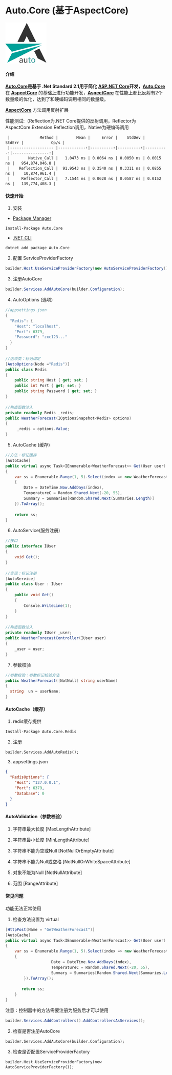 # Auto.Core   (基于AspectCore)

![logo.png](https://github.com/zhangxianchengvip/auto/blob/main/logo/logo.png?raw=true)

#### 介绍
**[Auto.Core](https://github.com/zhangxianchengvip/auto)**是基于 .Net Standard 2.1用于简化 [ASP.NET Core](https://learn.microsoft.com/zh-cn/aspnet/core/getting-started/?view=aspnetcore-6.0&tabs=windows)开发，**[Auto.Core](https://github.com/zhangxianchengvip/auto)** 在 **[AspectCore](https://github.com/dotnetcore/AspectCore-Framework/blob/master/docs/reflection-extensions.md)** 的基础上进行功能开发，**[AspectCore](https://github.com/dotnetcore/AspectCore-Framework/blob/master/docs/reflection-extensions.md)** 在性能上都比反射有2个数量级的优化，达到了和硬编码调用相同的数量级。

**[AspectCore](https://github.com/dotnetcore/AspectCore-Framework/blob/master/docs/reflection-extensions.md)** 方法调用反射扩展

性能测试:（Reflection为.NET Core提供的反射调用，Reflector为AspectCore.Extension.Reflection调用，Native为硬编码调用

```
 |             Method |        Mean |     Error |    StdDev |    StdErr |            Op/s |
 |------------------- |------------:|----------:|----------:|----------:|----------------:|
 |        Native_Call |   1.0473 ns | 0.0064 ns | 0.0050 ns | 0.0015 ns |   954,874,046.8 |
 |    Reflection_Call |  91.9543 ns | 0.3540 ns | 0.3311 ns | 0.0855 ns |    10,874,961.4 |
 |     Reflector_Call |   7.1544 ns | 0.0628 ns | 0.0587 ns | 0.0152 ns |   139,774,408.3 |
```

#### 快速开始

1. 安装

- [Package Manager](https://www.nuget.org/packages/Auto.Core)

```
Install-Package Auto.Core
```

- [.NET CLI](https://www.nuget.org/packages/Auto.Core)

```
dotnet add package Auto.Core
```

2. 配置 ServiceProviderFactory

```c#
builder.Host.UseServiceProviderFactory(new AutoServiceProviderFactory());
```

3. 注册AutoCore

```c#
builder.Services.AddAutoCore(builder.Configuration);
```

4. AutoOptions (选项)

```C#
//appsettings.json
{
  "Redis": {
    "Host": "localhost",
    "Port": 6379,
    "Password": "zxc123..."
  }
}

//选项类：标记绑定
[AutoOptions(Node ="Redis")]
public class Redis
{
    public string Host { get; set; }
    public int Port { get; set; }
    public string Password { get; set; }
}

//构造函数注入
private readonly Redis _redis;
public WeatherForecast(IOptionsSnapshot<Redis> options)
{
     _redis = options.Value;
}

```

5. AutoCache (缓存)

```c#
//方法：标记缓存
[AutoCache]
public virtual async Task<IEnumerable<WeatherForecast>> Get(User user)
{
    var ss = Enumerable.Range(1, 5).Select(index => new WeatherForecast
    {
        Date = DateTime.Now.AddDays(index),
        TemperatureC = Random.Shared.Next(-20, 55),
        Summary = Summaries[Random.Shared.Next(Summaries.Length)]
    }).ToArray();

    return ss;
}
```

6. AutoService(服务注册)

```c#
//接口
public interface IUser
{
    void Get();
}

//实现：标记注册
[AutoService]
public class User : IUser
{
    public void Get()
    {
        Console.WriteLine(1);
    }
}

//构造函数注入
private readonly IUser _user;
public WeatherForecastController(IUser user)
{
    _user = user;
}
```

7. 参数校验

```c#
//参数校验：参数标记校验方法
public WeatherForecast([NotNull] string userName)
{
  string  un = userName;
}
```

#### AutoCache（缓存）

1. redis缓存提供

```
Install-Package Auto.Core.Redis
```

2. 注册

```
builder.Services.AddAutoRedis();
```

3. appsettings.json

```json
{
  "RedisOptions": {
    "Host": "127.0.0.1",
    "Port": 6379,
    "Database": 0
  }
}
```



#### AutoValidation（参数校验）

1. 字符串最大长度	[MaxLengthAttribute]

2. 字符串最小长度    [MinLengthAttribute]
3. 字符串不能为空或Null    [NotNullOrEmptyAttribute]

4. 字符串不能为Null或空格    [NotNullOrWhiteSpaceAttribute]
5. 对象不能为Null    [NotNullAttribute]

6. 范围    [RangeAttribute]

   

#### 常见问题

功能无法正常使用

1. 检查方法设置为 virtual

```C#
[HttpPost(Name = "GetWeatherForecast")]
[AutoCache]
public virtual async Task<IEnumerable<WeatherForecast>> Get(User user)
{
    var ss = Enumerable.Range(1, 5).Select(index => new WeatherForecast
    {
                    Date = DateTime.Now.AddDays(index),
                    TemperatureC = Random.Shared.Next(-20, 55),
                    Summary = Summaries[Random.Shared.Next(Summaries.Length)]
        }).ToArray();

       return ss;
    }
}
```

注意：控制器中的方法需要注册为服务后才可以使用

```C#
builder.Services.AddControllers().AddControllersAsServices();
```

2. 检查是否注册AutoCore

```
builder.Services.AddAutoCore(builder.Configuration);
```

3. 检查是否配置ServiceProviderFactory

```
builder.Host.UseServiceProviderFactory(new AutoServiceProviderFactory());
```

